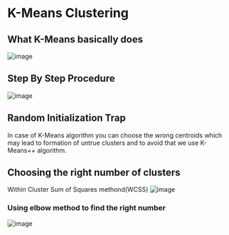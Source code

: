 # K-Means Clustering

## What K-Means basically does
![image](https://user-images.githubusercontent.com/44740658/93865558-1c8d8080-fce4-11ea-9b10-07d816ba1d4b.png)

## Step By Step Procedure
![image](https://user-images.githubusercontent.com/44740658/93866228-06cc8b00-fce5-11ea-805b-dc60466a51cc.png)

## Random Initialization Trap
In case of K-Means algorithm you can choose the wrong centroids which may lead to formation of untrue clusters and to avoid that we use K-Means++ algorithm.

## Choosing the right number of clusters
Within Cluster Sum of Squares methond(WCSS)
![image](https://user-images.githubusercontent.com/44740658/93868111-9d01b080-fce7-11ea-93cf-670184636bc8.png)

### Using elbow method to find the right number
![image](https://user-images.githubusercontent.com/44740658/93868585-434db600-fce8-11ea-8b70-9b5df7e6628b.png)

